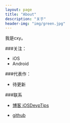 ```yaml
---
layout: page
title: "About"
description: "关于"
header-img: "img/green.jpg"
---
```


<!--
<center>
    <p><img src="http://7xlfkx.com1.z0.glb.clouddn.com/white2.jpg" align="center"></p>
</center>-->

我是cxy。

###关注：


- iOS
- Android


###代表作：

<!--
- [《24款最值得推荐的中文字体》](http://cnfeat.com/blog/2015/05/22/a-24-chinese-fonts/)-->


- 待更新



###联系

- [博客 iOSDevpTips](http://iOSDevpTips.github.io)

- [github](http://github.com/jhonchan)

<!--
<center>
    <p><img src="http://i173.photobucket.com/albums/w63/cnfeat/2015-08-29-2_zpsqj7po8eo.png" align="center"></p>
</center>
-->






